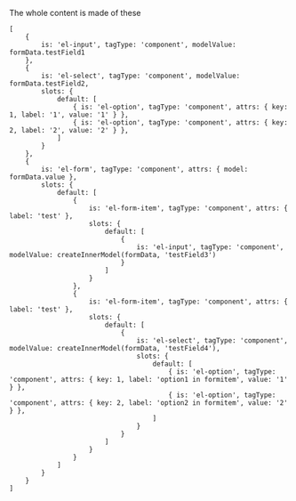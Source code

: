 The whole content is made of these

    [
        {
            is: 'el-input', tagType: 'component', modelValue: formData.testField1
        },
        {
            is: 'el-select', tagType: 'component', modelValue: formData.testField2,
            slots: {
                default: [
                    { is: 'el-option', tagType: 'component', attrs: { key: 1, label: '1', value: '1' } },
                    { is: 'el-option', tagType: 'component', attrs: { key: 2, label: '2', value: '2' } },
                ]
            }
        },
        {
            is: 'el-form', tagType: 'component', attrs: { model: formData.value },
            slots: {
                default: [
                    {
                        is: 'el-form-item', tagType: 'component', attrs: { label: 'test' },
                        slots: {
                            default: [
                                {
                                    is: 'el-input', tagType: 'component', modelValue: createInnerModel(formData, 'testField3')
                                }
                            ]
                        }
                    },
                    {
                        is: 'el-form-item', tagType: 'component', attrs: { label: 'test' },
                        slots: {
                            default: [
                                {
                                    is: 'el-select', tagType: 'component', modelValue: createInnerModel(formData, 'testField4'),
                                    slots: {
                                        default: [
                                            { is: 'el-option', tagType: 'component', attrs: { key: 1, label: 'option1 in formitem', value: '1' } },
                                            { is: 'el-option', tagType: 'component', attrs: { key: 2, label: 'option2 in formitem', value: '2' } },
                                        ]
                                    }
                                }
                            ]
                        }
                    }
                ]
            }
        }
    ]